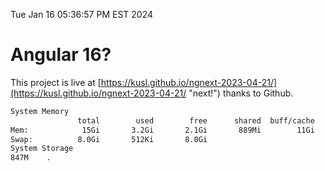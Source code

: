 Tue Jan 16 05:36:57 PM EST 2024

# Angular 16?


This project is live at [https://kusl.github.io/ngnext-2023-04-21/](https://kusl.github.io/ngnext-2023-04-21/ "next!") thanks to Github.

```bash
System Memory
               total        used        free      shared  buff/cache   available
Mem:            15Gi       3.2Gi       2.1Gi       889Mi        11Gi        12Gi
Swap:          8.0Gi       512Ki       8.0Gi
System Storage
847M	.
